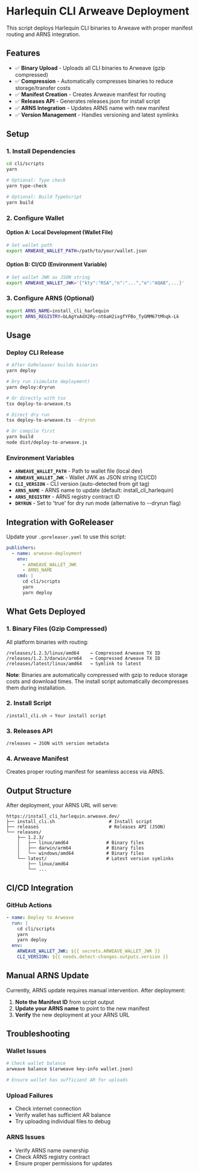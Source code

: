 # Harlequin CLI Arweave Deployment

This script deploys Harlequin CLI binaries to Arweave with proper manifest routing and ARNS integration.

## Features

- ✅ **Binary Upload** - Uploads all CLI binaries to Arweave (gzip compressed)
- ✅ **Compression** - Automatically compresses binaries to reduce storage/transfer costs
- ✅ **Manifest Creation** - Creates Arweave manifest for routing
- ✅ **Releases API** - Generates releases.json for install script
- ✅ **ARNS Integration** - Updates ARNS name with new manifest
- ✅ **Version Management** - Handles versioning and latest symlinks

## Setup

### 1. Install Dependencies
```bash
cd cli/scripts
yarn

# Optional: Type check
yarn type-check

# Optional: Build TypeScript
yarn build
```

### 2. Configure Wallet

#### Option A: Local Development (Wallet File)
```bash
# Set wallet path
export ARWEAVE_WALLET_PATH=/path/to/your/wallet.json
```

#### Option B: CI/CD (Environment Variable)
```bash
# Set wallet JWK as JSON string
export ARWEAVE_WALLET_JWK='{"kty":"RSA","n":"...","e":"AQAB",...}'
```

### 3. Configure ARNS (Optional)
```bash
export ARNS_NAME=install_cli_harlequin
export ARNS_REGISTRY=bLAgYxAdX2Ry-nt6aH2ixgfYFBo_TyGMM67tMhqk-Lk
```

## Usage

### Deploy CLI Release
```bash
# After GoReleaser builds binaries
yarn deploy

# Dry run (simulate deployment)
yarn deploy:dryrun

# Or directly with tsx
tsx deploy-to-arweave.ts

# Direct dry run
tsx deploy-to-arweave.ts --dryrun

# Or compile first
yarn build
node dist/deploy-to-arweave.js
```

### Environment Variables
- **`ARWEAVE_WALLET_PATH`** - Path to wallet file (local dev)
- **`ARWEAVE_WALLET_JWK`** - Wallet JWK as JSON string (CI/CD)
- **`CLI_VERSION`** - CLI version (auto-detected from git tag)
- **`ARNS_NAME`** - ARNS name to update (default: install_cli_harlequin)
- **`ARNS_REGISTRY`** - ARNS registry contract ID
- **`DRYRUN`** - Set to 'true' for dry run mode (alternative to --dryrun flag)

## Integration with GoReleaser

Update your `.goreleaser.yaml` to use this script:

```yaml
publishers:
  - name: arweave-deployment
    env:
      - ARWEAVE_WALLET_JWK
      - ARNS_NAME
    cmd: |
      cd cli/scripts
      yarn
      yarn deploy
```

## What Gets Deployed

### 1. Binary Files (Gzip Compressed)
All platform binaries with routing:
```
/releases/1.2.3/linux/amd64    → Compressed Arweave TX ID
/releases/1.2.3/darwin/arm64   → Compressed Arweave TX ID  
/releases/latest/linux/amd64   → Symlink to latest
```

**Note**: Binaries are automatically compressed with gzip to reduce storage costs and download times. The install script automatically decompresses them during installation.

### 2. Install Script
```
/install_cli.sh → Your install script
```

### 3. Releases API
```
/releases → JSON with version metadata
```

### 4. Arweave Manifest
Creates proper routing manifest for seamless access via ARNS.

## Output Structure

After deployment, your ARNS URL will serve:
```
https://install_cli_harlequin.arweave.dev/
├── install_cli.sh                    # Install script
├── releases                          # Releases API (JSON)
└── releases/
    ├── 1.2.3/
    │   ├── linux/amd64              # Binary files
    │   ├── darwin/arm64             # Binary files
    │   └── windows/amd64            # Binary files
    └── latest/                      # Latest version symlinks
        ├── linux/amd64
        └── ...
```

## CI/CD Integration

### GitHub Actions
```yaml
- name: Deploy to Arweave
  run: |
    cd cli/scripts
    yarn
    yarn deploy
  env:
    ARWEAVE_WALLET_JWK: ${{ secrets.ARWEAVE_WALLET_JWK }}
    CLI_VERSION: ${{ needs.detect-changes.outputs.version }}
```

## Manual ARNS Update

Currently, ARNS update requires manual intervention. After deployment:

1. **Note the Manifest ID** from script output
2. **Update your ARNS name** to point to the new manifest
3. **Verify** the new deployment at your ARNS URL

## Troubleshooting

### Wallet Issues
```bash
# Check wallet balance
arweave balance $(arweave key-info wallet.json)

# Ensure wallet has sufficient AR for uploads
```

### Upload Failures
- Check internet connection
- Verify wallet has sufficient AR balance
- Try uploading individual files to debug

### ARNS Issues
- Verify ARNS name ownership
- Check ARNS registry contract
- Ensure proper permissions for updates
